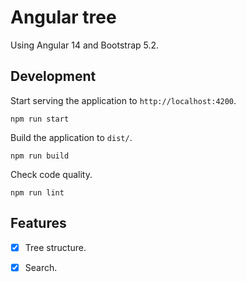 # Angular tree

Using Angular 14 and Bootstrap 5.2.

## Development

Start serving the application to `http://localhost:4200`.

```
npm run start
```

Build the application to `dist/`.

```
npm run build
```

Check code quality.

```
npm run lint
```

## Features

- [x] Tree structure.
- [x] Search.

